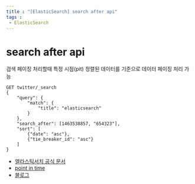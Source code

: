 ```yaml
---
title : "[ElasticSearch] search after api"
tags :
 - ElasticSearch
---
```


# search after api

검색 페이징 처리할때 특정 시점(pit) 정렬된 데이터를 기준으로 데이터 페이징 처리 가능

~~~http
GET twitter/_search
{
    "query": {
        "match": {
            "title": "elasticsearch"
        }
    },
    "search_after": [1463538857, "654323"],
    "sort": [
        {"date": "asc"},
        {"tie_breaker_id": "asc"}
    ]
}
~~~



* [엘라스틱서치 공식 문서](https://www.elastic.co/guide/en/elasticsearch/reference/8.12/paginate-search-results.html)
* [point in time](https://www.elastic.co/guide/en/elasticsearch/reference/8.12/point-in-time-api.html)
* [블로그](https://velog.io/@nmrhtn7898/elasticsearch-%EA%B9%8A%EC%9D%80deep-%ED%8E%98%EC%9D%B4%EC%A7%80%EB%84%A4%EC%9D%B4%EC%85%98)



